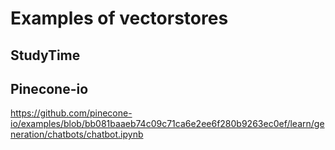# Examples of vectorstores

## StudyTime

## Pinecone-io

<https://github.com/pinecone-io/examples/blob/bb081baaeb74c09c71ca6e2ee6f280b9263ec0ef/learn/generation/chatbots/chatbot.ipynb>

